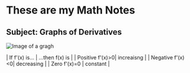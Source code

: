 # These are my Math Notes

## Subject: Graphs of Derivatives

![Image of a gragh](https://cdn-kibhp.nitrocdn.com/jEEPvLapPIIMpocrSEssjOggqosSDqrJ/assets/images/optimized/rev-4796307/mathhints.com/wp-content/uploads/2024/09/Original-First-Second.png)

| If f'(x) is...  | ...then f(x) is |
| Positive f'(x)>0| increaisng      |
| Negative f'(x)<0| decreasing      |
| Zero f'(x)=0    | constant        |

